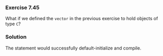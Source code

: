 ### Exercise 7.45

What if we defined the `vector` in the previous exercise to hold objects of type
`C`?

### Solution

The statement would successfully default-initialize and compile.
